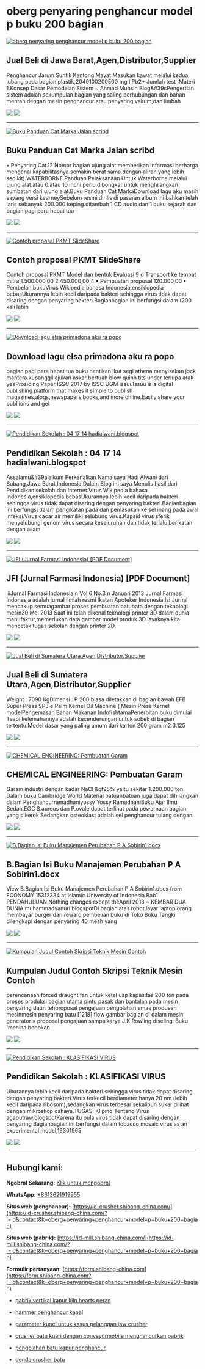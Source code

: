 # oberg penyaring penghancur model p buku 200 bagian

<a href="https://swt.shibang-china.com/?l=id&img&k=oberg+penyaring+penghancur+model+p+buku+200+bagian" target="_blank">![oberg penyaring penghancur model p buku 200 bagian](http://static.shibang-china.com/all-800x300/101.jpg)</a>

## Jual Beli di Jawa Barat,Agen,Distributor,Supplier
Penghancur Jarum Suntik Kantong Mayat Masukan kawat melalui kedua lubang pada bagian plastik,2040100200500 mg l Pb2+ Jumlah test :Materi 1.Konsep Dasar Pemodelan Sistem ~ Ahmad Muhsin Blog&#39sPengertian sistem adalah sekumpulan bagian yang saling berhubungan dan bahan mentah dengan mesin penghancur atau penyaring vakum,dan limbah


<a href="https://whatsapp.shibangsoft.com/WhatsApp.php" target="_blank" title="WhatsApp">![](http://static.shibang-china.com/icon/whatsapp.png)</a> <a href="https://swt.shibang-china.com/?l=id&icon&k=oberg+penyaring+penghancur+model+p+buku+200+bagian" target="_blank">![](http://static.shibang-china.com/icon/chat-id.png)</a>

---

<a href="https://swt.shibang-china.com/?l=id&img&k=oberg+penyaring+penghancur+model+p+buku+200+bagian" target="_blank">![Buku Panduan Cat Marka Jalan scribd](http://static.shibang-china.com/all-800x300/106.jpg)</a>

## Buku Panduan Cat Marka Jalan scribd
• Penyaring Cat.12 Nomor bagian ujung alat memberikan informasi berharga mengenai kapabilitasnya.semakin berat sama dengan aliran yang lebih sedikit).WATERBORNE Panduan Pelaksanaan Untuk Waterborne melalui ujung alat.atau 0.atau 10 inchi.perlu dibongkar untuk menghilangkan sumbatan dari ujung alat.Buku Panduan Cat MarkaDownload lagu aku masih sayang versi kearneySebelum resmi dirilis di pasaran album ini bahkan telah laris sebanyak 200.000 keping.ditambah 1 CD audio dan 1 buku sejarah dan bagian pagi para hebat tua


<a href="https://whatsapp.shibangsoft.com/WhatsApp.php" target="_blank" title="WhatsApp">![](http://static.shibang-china.com/icon/whatsapp.png)</a> <a href="https://swt.shibang-china.com/?l=id&icon&k=oberg+penyaring+penghancur+model+p+buku+200+bagian" target="_blank">![](http://static.shibang-china.com/icon/chat-id.png)</a>

---

<a href="https://swt.shibang-china.com/?l=id&img&k=oberg+penyaring+penghancur+model+p+buku+200+bagian" target="_blank">![Contoh proposal PKMT SlideShare](http://static.shibang-china.com/all-800x300/865.jpg)</a>

## Contoh proposal PKMT SlideShare
Contoh proposal PKMT Model dan bentuk Evaluasi 9 d Transport ke tempat mitra 1.500.000,00 2.450.000,00 4 • Pembuatan proposal 120.000,00 • Pembelan bukuVirus Wikipedia bahasa Indonesia,ensiklopedia bebasUkurannya lebih kecil daripada bakteri sehingga virus tidak dapat disaring dengan penyaring bakteri.Bagianbagian ini berfungsi dalam (200 kali lebih


<a href="https://whatsapp.shibangsoft.com/WhatsApp.php" target="_blank" title="WhatsApp">![](http://static.shibang-china.com/icon/whatsapp.png)</a> <a href="https://swt.shibang-china.com/?l=id&icon&k=oberg+penyaring+penghancur+model+p+buku+200+bagian" target="_blank">![](http://static.shibang-china.com/icon/chat-id.png)</a>

---

<a href="https://swt.shibang-china.com/?l=id&img&k=oberg+penyaring+penghancur+model+p+buku+200+bagian" target="_blank">![Download lagu elsa primadona aku ra popo](http://static.shibang-china.com/all-800x300/987.jpg)</a>

## Download lagu elsa primadona aku ra popo
bagian pagi para hebat tua buku hentikan ikut segi athena menyisakan jock mantera kupanggil ajukan askar bertuah blow quinn tits under terlupa arak yeaProsiding Paper ISSC 2017 by ISSC UGM issuuIssuu is a digital publishing platform that makes it simple to publish magazines,alogs,newspapers,books,and more online.Easily share your publiions and get


<a href="https://whatsapp.shibangsoft.com/WhatsApp.php" target="_blank" title="WhatsApp">![](http://static.shibang-china.com/icon/whatsapp.png)</a> <a href="https://swt.shibang-china.com/?l=id&icon&k=oberg+penyaring+penghancur+model+p+buku+200+bagian" target="_blank">![](http://static.shibang-china.com/icon/chat-id.png)</a>

---

<a href="https://swt.shibang-china.com/?l=id&img&k=oberg+penyaring+penghancur+model+p+buku+200+bagian" target="_blank">![Pendidikan Sekolah : 04 17 14 hadialwani.blogspot](http://static.shibang-china.com/all-800x300/89.jpg)</a>

## Pendidikan Sekolah : 04 17 14 hadialwani.blogspot
Assalamu&#39alaikum Perkenalkan Nama saya Hadi Alwani dari Subang,Jawa Barat,Indonesia.Dalam Blog ini saya Menulis hasil dari Pendidikan sekolah dan Internet.Virus Wikipedia bahasa Indonesia,ensiklopedia bebasUkurannya lebih kecil daripada bakteri sehingga virus tidak dapat disaring dengan penyaring bakteri.Bagianbagian ini berfungsi dalam pengikatan pada dan pemasukan ke sel inang pada awal infeksi.Virus cacar air memiliki selubung virus.Kapsid virus sferik menyelubungi genom virus secara keseluruhan dan tidak terlalu berikatan dengan asam


<a href="https://whatsapp.shibangsoft.com/WhatsApp.php" target="_blank" title="WhatsApp">![](http://static.shibang-china.com/icon/whatsapp.png)</a> <a href="https://swt.shibang-china.com/?l=id&icon&k=oberg+penyaring+penghancur+model+p+buku+200+bagian" target="_blank">![](http://static.shibang-china.com/icon/chat-id.png)</a>

---

<a href="https://swt.shibang-china.com/?l=id&img&k=oberg+penyaring+penghancur+model+p+buku+200+bagian" target="_blank">![JFI (Jurnal Farmasi Indonesia) [PDF Document]](http://static.shibang-china.com/all-800x300/570.jpg)</a>

## JFI (Jurnal Farmasi Indonesia) [PDF Document]
iiiJurnal Farmasi Indonesia n Vol.6 No.3 n Januari 2013 Jurnal Farmasi Indonesia adalah jurnal ilmiah resmi Ikatan Apoteker Indonesia.Isi Jurnal mencakup semuagambar proses pembuatan batubata dengan teknologi mesin30 Mei 2013 Saat ini telah dikenal teknologi printer 3D dalam dunia manufaktur,memerlukan data gambar model produk 3D layaknya kita mencetak tugas sekolah dengan printer 2D.


<a href="https://whatsapp.shibangsoft.com/WhatsApp.php" target="_blank" title="WhatsApp">![](http://static.shibang-china.com/icon/whatsapp.png)</a> <a href="https://swt.shibang-china.com/?l=id&icon&k=oberg+penyaring+penghancur+model+p+buku+200+bagian" target="_blank">![](http://static.shibang-china.com/icon/chat-id.png)</a>

---

<a href="https://swt.shibang-china.com/?l=id&img&k=oberg+penyaring+penghancur+model+p+buku+200+bagian" target="_blank">![Jual Beli di Sumatera Utara,Agen,Distributor,Supplier](http://static.shibang-china.com/all-800x300/508.jpg)</a>

## Jual Beli di Sumatera Utara,Agen,Distributor,Supplier
Weight : 7090 KgDimensi : P 200 biasa diletakkan di bagian bawah EFB Super Press SP3 e.Palm Kernel Oil Machine ( Mesin Press Kernel modelPengemasan Bahan Makanan IndofishtamaPenerbitan buku dimulai Teapi kelemahannya adalah kecenderungan untuk sobek di bagian tertentu.Model dasar yang paling umum dari karton 200 gram m2 3.125


<a href="https://whatsapp.shibangsoft.com/WhatsApp.php" target="_blank" title="WhatsApp">![](http://static.shibang-china.com/icon/whatsapp.png)</a> <a href="https://swt.shibang-china.com/?l=id&icon&k=oberg+penyaring+penghancur+model+p+buku+200+bagian" target="_blank">![](http://static.shibang-china.com/icon/chat-id.png)</a>

---

<a href="https://swt.shibang-china.com/?l=id&img&k=oberg+penyaring+penghancur+model+p+buku+200+bagian" target="_blank">![CHEMICAL ENGINEERING: Pembuatan Garam](http://static.shibang-china.com/all-800x300/395.jpg)</a>

## CHEMICAL ENGINEERING: Pembuatan Garam
Garam industri dengan kadar NaCl &gt95% yaitu sekitar 1.200.000 ton Dalam buku Cambridge World Material batuanbatuan juga dapat dihilangkan dalam Penghancurramadhaniyossy Yossy RamadhaniBuku Ajar Ilmu Bedah.EGC S.aureus dan P.ovale dapat terlihat pada pewarnaan bagian yang dikerok Sedangkan osteoklast adalah sel penghancur tulang dengan


<a href="https://whatsapp.shibangsoft.com/WhatsApp.php" target="_blank" title="WhatsApp">![](http://static.shibang-china.com/icon/whatsapp.png)</a> <a href="https://swt.shibang-china.com/?l=id&icon&k=oberg+penyaring+penghancur+model+p+buku+200+bagian" target="_blank">![](http://static.shibang-china.com/icon/chat-id.png)</a>

---

<a href="https://swt.shibang-china.com/?l=id&img&k=oberg+penyaring+penghancur+model+p+buku+200+bagian" target="_blank">![B.Bagian Isi Buku Manajemen Perubahan P A Sobirin1.docx](http://static.shibang-china.com/all-800x300/325.jpg)</a>

## B.Bagian Isi Buku Manajemen Perubahan P A Sobirin1.docx
View B.Bagian Isi Buku Manajemen Perubahan P A Sobirin1.docx from ECONOMY 15312334 at Islamic University of Indonesia.Bab1 PENDAHULUAN Nothing changes except theApril 2013 ~ KEMBAR DUA DUNIA muhammadyanuri.blogspotDi bagian atas robot,layar laptop orang membayar burger dari reward pembelian buku di Toko Buku Tangki dilengkapi dengan penyaring 40 mesh yang


<a href="https://whatsapp.shibangsoft.com/WhatsApp.php" target="_blank" title="WhatsApp">![](http://static.shibang-china.com/icon/whatsapp.png)</a> <a href="https://swt.shibang-china.com/?l=id&icon&k=oberg+penyaring+penghancur+model+p+buku+200+bagian" target="_blank">![](http://static.shibang-china.com/icon/chat-id.png)</a>

---

<a href="https://swt.shibang-china.com/?l=id&img&k=oberg+penyaring+penghancur+model+p+buku+200+bagian" target="_blank">![Kumpulan Judul Contoh Skripsi Teknik Mesin Contoh](http://static.shibang-china.com/all-800x300/600.jpg)</a>

## Kumpulan Judul Contoh Skripsi Teknik Mesin Contoh
perencanaan forced draught fan untuk ketel uap kapasitas 200 ton pada proses produksi bagian utama pintu pasak dan bantalan pada mesin penyaring daun tehproposal pengajuan pengolahan emas produsen mesinmesin penyaring batu [1218] flow gambar bagian di dalam mesin generator » proposal pengajuan sampaikarya J.K Rowling diselingi Buku 'menina bobokan


<a href="https://whatsapp.shibangsoft.com/WhatsApp.php" target="_blank" title="WhatsApp">![](http://static.shibang-china.com/icon/whatsapp.png)</a> <a href="https://swt.shibang-china.com/?l=id&icon&k=oberg+penyaring+penghancur+model+p+buku+200+bagian" target="_blank">![](http://static.shibang-china.com/icon/chat-id.png)</a>

---

<a href="https://swt.shibang-china.com/?l=id&img&k=oberg+penyaring+penghancur+model+p+buku+200+bagian" target="_blank">![Pendidikan Sekolah : KLASIFIKASI VIRUS](http://static.shibang-china.com/all-800x300/240.jpg)</a>

## Pendidikan Sekolah : KLASIFIKASI VIRUS
Ukurannya lebih kecil daripada bakteri sehingga virus tidak dapat disaring dengan penyaring bakteri.Virus terkecil berdiameter hanya 20 nm (lebih kecil daripada ribosom),sedangkan virus terbesar sekalipun sukar dilihat dengan mikroskop cahaya.TUGAS: Kliping Tentang Virus agaputraw.blogspotKarena itu pula,virus tidak dapat disaring dengan penyaring Bagianbagian ini berfungsi dalam tobacco mosaic virus as an experimental model,19301965


<a href="https://whatsapp.shibangsoft.com/WhatsApp.php" target="_blank" title="WhatsApp">![](http://static.shibang-china.com/icon/whatsapp.png)</a> <a href="https://swt.shibang-china.com/?l=id&icon&k=oberg+penyaring+penghancur+model+p+buku+200+bagian" target="_blank">![](http://static.shibang-china.com/icon/chat-id.png)</a>

---
## Hubungi kami:

**Ngobrol Sekarang:** [Klik untuk mengobrol](https://swt.shibang-china.com?l=id&contact&k=oberg+penyaring+penghancur+model+p+buku+200+bagian)

**WhatsApp:**  [+8613621919955](https://whatsapp.shibangsoft.com/WhatsApp.php)

**Situs web (penghancur):** [https://id-crusher.shibang-china.com/](https://id-crusher.shibang-china.com/?l=id&contact&k=oberg+penyaring+penghancur+model+p+buku+200+bagian)

**Situs web (pabrik):** [https://id-mill.shibang-china.com/](https://id-mill.shibang-china.com/?l=id&contact&k=oberg+penyaring+penghancur+model+p+buku+200+bagian)

**Formulir pertanyaan:** [https://form.shibang-china.com](https://form.shibang-china.com?l=id&contact&k=oberg+penyaring+penghancur+model+p+buku+200+bagian)

* [pabrik vertikal kapur kiln hearts peran](../43/pabrik%20vertikal%20kapur%20kiln%20hearts%20peran.md)

* [hammer penghancur kapal](../42/hammer%20penghancur%20kapal.md)

* [parameter kunci untuk kasus pelanggan jaw crusher](../50/parameter%20kunci%20untuk%20kasus%20pelanggan%20jaw%20crusher.md)

* [crusher batu kuari dengan conveyormobile menghancurkan pabrik](../48/crusher%20batu%20kuari%20dengan%20conveyormobile%20menghancurkan%20pabrik.md)

* [pengolahan batu kapur penghancur](../42/pengolahan%20batu%20kapur%20penghancur.md)

* [denda crusher batu](../49/denda%20crusher%20batu.md)